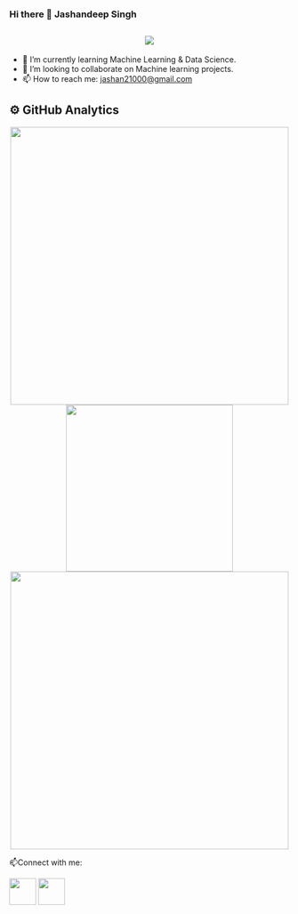 ### Hi there 👋 Jashandeep Singh

<h2 align="center"><img src="https://user-images.githubusercontent.com/39955420/147578199-56632b69-b3e8-4d9f-97e2-f046a1c2cba0.gif"></h2>

- 🌱 I’m currently learning Machine Learning & Data Science.
- 👯 I’m looking to collaborate on Machine learning projects.
- 📫 How to reach me: jashan21000@gmail.com

<!--
**jashan20/jashan20** is a ✨ _special_ ✨ repository because its `README.md` (this file) appears on your GitHub profile.

Here are some ideas to get you started:

- 🔭 I’m currently working on  Projects

- 🤔 I’m looking for help with ...
- 💬 Ask me about 
- 😄 Pronouns: ...
- ⚡ Fun fact: ...
-->

## ⚙️  GitHub Analytics
<p align = "center">
  <img src = "https://github-readme-stats.vercel.app/api?username=jashan20&show_icons=true&theme=dark" width = 500>
  <img src = "https://github-readme-stats.vercel.app/api/top-langs/?username=jashan20&theme=dark" width = 300><br>
  <img src = "https://github-readme-streak-stats.herokuapp.com/?user=jashan20&theme=dark&hide_border=true" width = 500>
</p>

📫Connect with me:


[<img src="https://user-images.githubusercontent.com/39955420/147572655-e5feabb1-2a36-467c-9906-1fc66d606b41.png" height="48" width="48">](https://www.linkedin.com/in/jashan2100/) 
[<img src="https://user-images.githubusercontent.com/39955420/147611479-36ad6cd0-3b53-4d46-8035-0bd940e01a57.png" height="48" width="48">](mailto:jashan21000@gmail.com)
